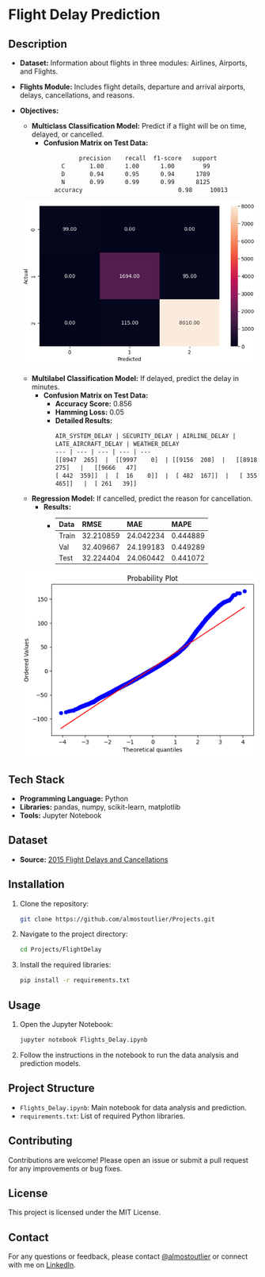 # Flight Delay Prediction

## Description

- **Dataset:** Information about flights in three modules: Airlines, Airports, and Flights.
- **Flights Module:** Includes flight details, departure and arrival airports, delays, cancellations, and reasons.
- **Objectives:**
  - **Multiclass Classification Model:** Predict if a flight will be on time, delayed, or cancelled.
    - **Confusion Matrix on Test Data:**
      ```
                precision    recall  f1-score   support
           C       1.00      1.00      1.00        99
           D       0.94      0.95      0.94      1789
           N       0.99      0.99      0.99      8125
         accuracy                           0.98     10013
      ```
   ![alt text](/FlightDelay/image-1.png)

  - **Multilabel Classification Model:** If delayed, predict the delay in minutes.
    - **Confusion Matrix on Test Data:**
      - **Accuracy Score:** 0.856
      - **Hamming Loss:** 0.05
      - **Detailed Results:**
        ```
        AIR_SYSTEM_DELAY | SECURITY_DELAY | AIRLINE_DELAY | LATE_AIRCRAFT_DELAY | WEATHER_DELAY
        --- | --- | --- | --- | ---
        [[8947  265]  |  [[9997    0]  | [[9156  208]  |   [[8918  275]   |   [[9666   47]
        [ 442  359]]  |  [  16    0]]  |  [ 482  167]]  |   [ 355  465]]   |  [ 261   39]]
        ```
  - **Regression Model:** If cancelled, predict the reason for cancellation.
    - **Results:**
      - Data | RMSE | MAE | MAPE
        --- | --- | --- | ---
        Train | 32.210859 | 24.042234 | 0.444889
        Val | 32.409667 | 24.199183 | 0.449289
        Test | 32.224404 | 24.060442 | 0.441072 
   ![alt text](/FlightDelay/regression.png)

## Tech Stack

- **Programming Language:** Python
- **Libraries:** pandas, numpy, scikit-learn, matplotlib
- **Tools:** Jupyter Notebook

## Dataset

- **Source:** [2015 Flight Delays and Cancellations](https://www.kaggle.com/datasets/usdot/flight-delays?select=flights.csv)

## Installation

1. Clone the repository:
   ```bash
   git clone https://github.com/almostoutlier/Projects.git
   ```
2. Navigate to the project directory:
   ```bash
   cd Projects/FlightDelay
   ```
3. Install the required libraries:
   ```bash
   pip install -r requirements.txt
   ```

## Usage

1. Open the Jupyter Notebook:
   ```bash
   jupyter notebook Flights_Delay.ipynb
   ```
2. Follow the instructions in the notebook to run the data analysis and prediction models.

## Project Structure

- `Flights_Delay.ipynb`: Main notebook for data analysis and prediction.
- `requirements.txt`: List of required Python libraries.

## Contributing

Contributions are welcome! Please open an issue or submit a pull request for any improvements or bug fixes.

## License

This project is licensed under the MIT License.

## Contact

For any questions or feedback, please contact [@almostoutlier](alaharivirinchi123@gmail.com) or connect with me on [LinkedIn](https://www.linkedin.com/in/alahari-virinchi/).
